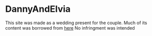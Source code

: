 # DannyAndElvia

This site was made as a wedding present for the couple.  Much of its content was borrowed from [here](http://www.seanandana.com/) 
No infringment was intended 
